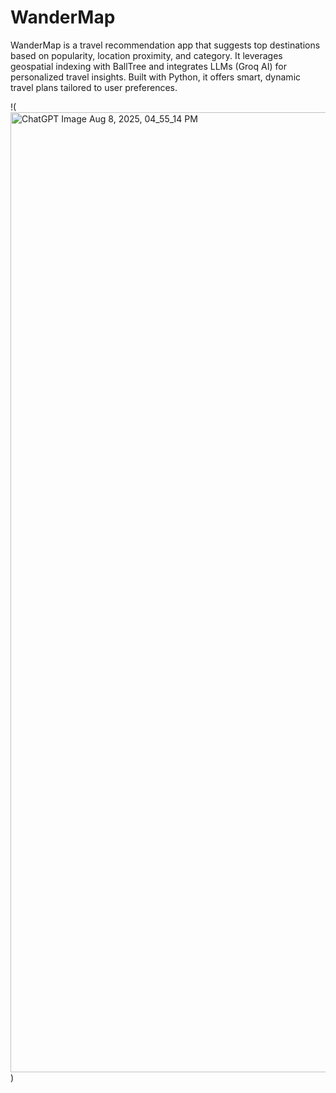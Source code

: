 # WanderMap
WanderMap is a travel recommendation app that suggests top destinations based on popularity, location proximity, and category. It leverages geospatial indexing with BallTree and integrates LLMs (Groq AI) for personalized travel insights. Built with Python, it offers smart, dynamic travel plans tailored to user preferences.  

!(<img width="1024" height="1536" alt="ChatGPT Image Aug 8, 2025, 04_55_14 PM" src="https://github.com/user-attachments/assets/69b7fa6c-cf40-4cda-8fdd-5a6ce71681b6" />)



